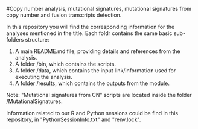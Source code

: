 #Copy number analysis, mutational signatures, mutational signatures from copy number and fusion transcripts detection.

In this repository you will find the corresponding information for the analyses mentioned in the title. Each foldr contains the same basic sub-folders structure:

1. A main README.md file, providing details and references from the analysis.
2. A folder /bin, which contains the scripts.
3. A folder /data, which contains the input link/information used for executing the analysis.   
4. A folder /results, which contains the outputs from the module. 

Note: "Mutational signatures from CN" scripts are located inside the folder /MutationalSignatures.

Information related to our R and Python sessions could be find in this repository, in "PythonSessionInfo.txt" and "renv.lock". 
